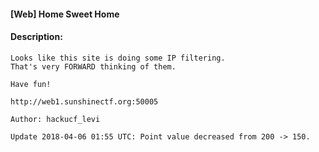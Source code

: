 #### [Web] Home Sweet Home  

#### Description:   

```
Looks like this site is doing some IP filtering.
That's very FORWARD thinking of them.

Have fun!

http://web1.sunshinectf.org:50005

Author: hackucf_levi

Update 2018-04-06 01:55 UTC: Point value decreased from 200 -> 150.
```

